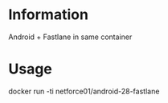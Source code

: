 # Information

Android + Fastlane in same container

# Usage

docker run -ti netforce01/android-28-fastlane
